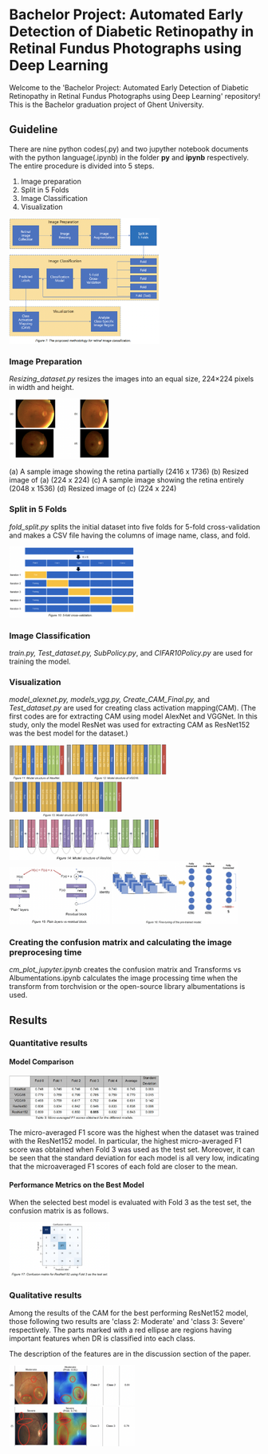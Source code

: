# Bachelor Project: Automated Early Detection of Diabetic Retinopathy in Retinal Fundus Photographs using Deep Learning
Welcome to the 'Bachelor Project: Automated Early Detection of Diabetic Retinopathy in Retinal Fundus Photographs using Deep Learning' repository!
This is the Bachelor graduation project of Ghent University.



## Guideline
There are nine python codes(.py) and two jupyther notebook documents with the python language(.ipynb) in the folder **py** and **ipynb** respectively.
The entire procedure is divided into 5 steps.

1. Image preparation
2. Split in 5 Folds
3. Image Classification
4. Visualization

<img src = "https://github.com/HayoungKim27/Bachelor_Project/blob/master/image/entire_pipeline.png" width="60%" height="60%">

### Image Preparation
_Resizing_dataset.py_ resizes the images into an equal size, 224×224 pixels in width and height.

<img src = "https://github.com/HayoungKim27/Bachelor_Project/blob/master/image/resizing.png" width="40%" height="40%">

(a) A sample image showing the retina partially (2416 x 1736)
(b) Resized image of (a) (224 x 224)
(c) A sample image showing the retina entirely (2048 x 1536)
(d) Resized image of (c) (224 x 224)

### Split in 5 Folds
_fold_split.py_ splits the initial dataset into five folds for 5-fold cross-validation and makes a CSV file having the columns of image name, class, and fold.

<img src = "https://github.com/HayoungKim27/Bachelor_Project/blob/master/image/5folds.png" width="50%" height="50%">

### Image Classification
_train.py, Test_dataset.py, SubPolicy.py_, and _CIFAR10Policy.py_ are used for training the model.

### Visualization
_model_alexnet.py, models_vgg.py, Create_CAM_Final.py,_ and _Test_dataset.py_ are used for creating class activation mapping(CAM).
(The first codes are for extracting CAM using model AlexNet and VGGNet. In this study, only the model ResNet was used for extracting CAM as ResNet152 was the best model for the dataset.)

<img src = "https://github.com/HayoungKim27/Bachelor_Project/blob/master/image/model_alexnet.png" width="22%" height="22%">

<img src = "https://github.com/HayoungKim27/Bachelor_Project/blob/master/image/model_vgg16.png" width="40%" height="40%">

<img src = "https://github.com/HayoungKim27/Bachelor_Project/blob/master/image/model_vgg19.png" width="45%" height="45%">

<img src = "https://github.com/HayoungKim27/Bachelor_Project/blob/master/image/model_resnet.png" width="60%" height="60%">

<img src = "https://github.com/HayoungKim27/Bachelor_Project/blob/master/image/plainlayers_vs_residualblock.png" width="40%" height="40%">

<img src = "https://github.com/HayoungKim27/Bachelor_Project/blob/master/image/finetuning.png" width="50%" height="50%">

### Creating the confusion matrix and calculating the image preprocesing time
_cm_plot_jupyter.ipynb_ creates the confusion matrix and Transforms vs Albumentations.ipynb calculates the image processing time when the transform from torchvision or the open-source library albumentations is used.

## Results
### Quantitative results
#### Model Comparison
<img src = "https://github.com/HayoungKim27/Bachelor_Project/blob/master/image/f1score.png" width="60%" height="60%">

The micro-averaged F1 score was the highest when the dataset was trained with the ResNet152 model. In particular, the highest micro-averaged F1 score was obtained when Fold 3 was used as the test set. Moreover, it can be seen that the standard deviation for each model is all very low, indicating that the microaveraged F1 scores of each fold are closer to the mean.

#### Performance Metrics on the Best Model

When the selected best model is evaluated with Fold 3 as the test set, the confusion matrix is as follows.

<img src = "https://github.com/HayoungKim27/Bachelor_Project/blob/master/image/confusion_matrix.png" width="40%" height="40%">

### Qualitative results
Among the results of the CAM for the best performing ResNet152 model, those following two results are 'class 2: Moderate' and 'class 3: Severe' respectively. The parts marked with a red ellipse are regions having important features when DR is classified into each class.

The description of the features are in the discussion section of the paper.

<img src = "https://github.com/HayoungKim27/Bachelor_Project/blob/master/image/moderate.png" width="50%" height="50%">

<img src = "https://github.com/HayoungKim27/Bachelor_Project/blob/master/image/severe.png" width="50%" height="50%">

